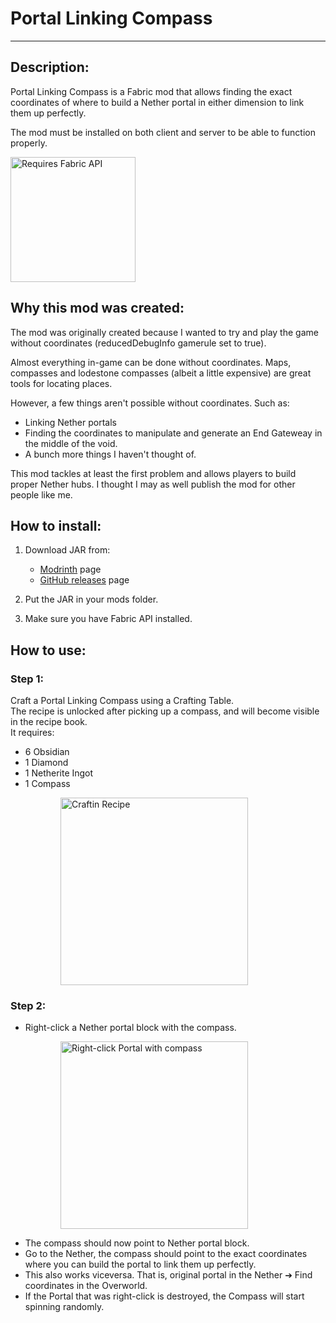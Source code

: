 # Portal Linking Compass

---

## Description:

Portal Linking Compass is a Fabric mod that allows finding the exact coordinates
of where to build a Nether portal in either dimension to link them up perfectly.

The mod must be installed on both client and server to be able to function properly.

<a href="https://modrinth.com/mod/fabric-api">
  <img width="200px" src="https://i.imgur.com/Ol1Tcf8.png" alt="Requires Fabric API" />
</a>

## Why this mod was created:

The mod was originally created because I wanted to try and play the game without coordinates (reducedDebugInfo  gamerule set to true).

Almost everything in-game can be done without coordinates. Maps, compasses and lodestone compasses (albeit a little expensive) are great tools for locating places.

However, a few things aren't possible without coordinates. Such as:
- Linking Nether portals
- Finding the coordinates to manipulate and generate an End Gateweay in the middle of the void.
- A bunch more things I haven't thought of.

This mod tackles at least the first problem and allows players to build proper Nether hubs.
I thought I may as well publish the mod for other people like me.


## How to install:
1. Download JAR from:
   - [Modrinth](https://modrinth.com/mod/portal-linking-compass) page
   - [GitHub releases](https://github.com/maxoduke/Portal-Linking-Compass/releases) page

2. Put the JAR in your mods folder.
3. Make sure you have Fabric API installed.


## How to use:

### Step 1:
Craft a Portal Linking Compass using a Crafting Table.  
The recipe is unlocked after picking up a compass, and will become visible in the recipe book.  
It requires:
- 6 Obsidian
- 1 Diamond
- 1 Netherite Ingot
- 1 Compass
<dl>
   <dd>
      <dl>
         <dd>
            <img width="300px" src="https://maxoduke.me/assets/images/mods/portal-linking-compass/step1.jpg" alt="Craftin Recipe" />
         </dd>
      </dl>
   </dd>
</dl>


### Step 2:
- Right-click a Nether portal block with the compass.
<dl>
   <dd>
      <dl>
         <dd>
            <img width="300px" src="https://maxoduke.me/assets/images/mods/portal-linking-compass/step2.jpg" alt="Right-click Portal with compass" />
         </dd>
      </dl>
   </dd>
</dl>

- The compass should now point to Nether portal block.
- Go to the Nether, the compass should point to the exact coordinates where you can build the portal to link them up perfectly.
- This also works viceversa. That is, original portal in the Nether ➔ Find coordinates in the Overworld.
- If the Portal that was right-click is destroyed, the Compass will start spinning randomly. 
